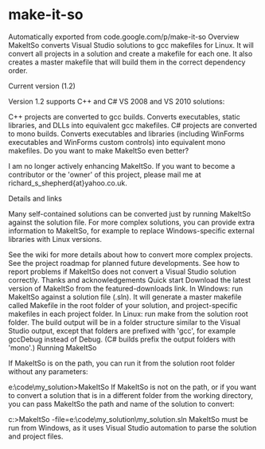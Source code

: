 # make-it-so
Automatically exported from code.google.com/p/make-it-so
Overview
MakeItSo converts Visual Studio solutions to gcc makefiles for Linux. It will convert all projects in a solution and create a makefile for each one. It also creates a master makefile that will build them in the correct dependency order.

Current version (1.2)

Version 1.2 supports C++ and C# VS 2008 and VS 2010 solutions:

C++ projects are converted to gcc builds. Converts executables, static libraries, and DLLs into equivalent gcc makefiles.
C# projects are converted to mono builds. Converts executables and libraries (including WinForms executables and WinForms custom controls) into equivalent mono makefiles.
Do you want to make MakeItSo even better?

I am no longer actively enhancing MakeItSo. If you want to become a contributor or the 'owner' of this project, please mail me at richard_s_shepherd{at}yahoo.co.uk.

Details and links

Many self-contained solutions can be converted just by running MakeItSo against the solution file. For more complex solutions, you can provide extra information to MakeItSo, for example to replace Windows-specific external libraries with Linux versions.

See the wiki for more details about how to convert more complex projects.
See the project roadmap for planned future developments.
See how to report problems if MakeItSo does not convert a Visual Studio solution correctly.
Thanks and acknowledgements
Quick start
Download the latest version of MakeItSo from the featured-downloads link.
In Windows: run MakeItSo against a solution file (.sln). It will generate a master makefile called Makefile in the root folder of your solution, and project-specific makefiles in each project folder.
In Linux: run make from the solution root folder. The build output will be in a folder structure similar to the Visual Studio output, except that folders are prefixed with 'gcc', for example gccDebug instead of Debug. (C# builds prefix the output folders with 'mono'.)
Running MakeItSo

If MakeItSo is on the path, you can run it from the solution root folder without any parameters:

e:\code\my_solution>MakeItSo
If MakeItSo is not on the path, or if you want to convert a solution that is in a different folder from the working directory, you can pass MakeItSo the path and name of the solution to convert:

c:\>MakeItSo -file=e:\code\my_solution\my_solution.sln
MakeItSo must be run from Windows, as it uses Visual Studio automation to parse the solution and project files.
